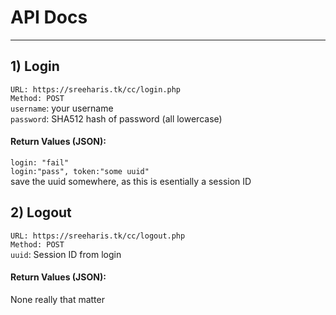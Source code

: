 # API Docs  
-------------  
## 1) Login  
```URL: https://sreeharis.tk/cc/login.php```  
```Method: POST```  
`username`: your username  
`password`: SHA512 hash of password (all lowercase)  
#### Return Values (JSON):  
`login: "fail"`  
`login:"pass", token:"some uuid"`  
save the uuid somewhere, as this is esentially a session ID  
## 2) Logout  
```URL: https://sreeharis.tk/cc/logout.php```  
```Method: POST```  
`uuid`: Session ID from login  
#### Return Values (JSON):  
None really that matter
